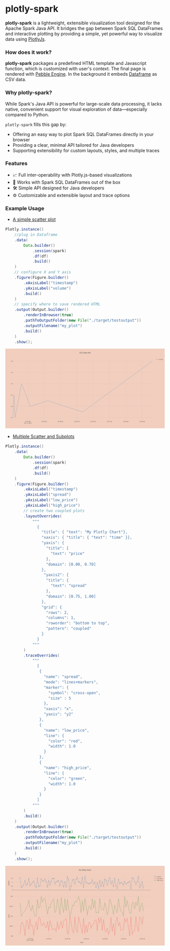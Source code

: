 # plotly-spark

**plotly-spark** is a lightweight, extensible visualization tool designed for the Apache Spark Java API. 
It bridges the gap between Spark SQL DataFrames and interactive plotting by providing a simple, 
yet powerful way to visualize data using [PlotlyJs](https://plotly.com/javascript/).

### How does it work?

**plotly-spark** packages a predefined HTML template and Javascript function, 
which is customized with user's context. The final page is rendered with
[Pebble Engine](https://pebbletemplates.io/wiki/guide/basic-usage/). In the background it 
embeds [Dataframe](https://spark.apache.org/docs/latest/sql-programming-guide.html) as CSV data. 

### Why plotly-spark?

While Spark's Java API is powerful for large-scale data processing, it lacks native, 
convenient support for visual exploration of data—especially compared to Python. 

`plotly-spark` fills this gap by:

- Offering an easy way to plot Spark SQL DataFrames directly in your browser
- Providing a clear, minimal API tailored for Java developers
- Supporting extensibility for custom layouts, styles, and multiple traces

### Features

- 📈 Full inter-operability with Plotly.js-based visualizations
- 🔌 Works with Spark SQL DataFrames out of the box
- 🛠️ Simple API designed for Java developers
- ⚙️ Customizable and extensible layout and trace options

### Example Usage

* [A simple scatter plot](./src/main/java/examples/SimpleScatterExample.java)
```java
Plotly.instance()
    //plug in Dataframe
    .data(
        Data.builder()
            .session(spark)
            .df(df)
            .build()
    )
    // configure X and Y axis
    .figure(Figure.builder()
        .xAxisLabel("timestamp")
        .yAxisLabel("volume")
        .build()
    )
    // specify where to save rendered HTML
    .output(Output.builder()
        .renderInBrowser(true)
        .pathToOutputFolder(new File("./target/testoutput"))
        .outputFilename("my_plot")
        .build()
    )
    .show();
```
![Simple Scatter Plot](./docs/assets/simplescatter.png)

* [Multiple Scatter and Subplots](./src/main/java/examples/MultipleScattersExample.java)
```java
Plotly.instance()
    .data(
        Data.builder()
            .session(spark)
            .df(df)
            .build()
    )
    .figure(Figure.builder()
        .xAxisLabel("timestamp")
        .yAxisLabel("spread")
        .yAxisLabel("low_price")
        .yAxisLabel("high_price")
        // create two coupled plots
        .layoutOverrides(
            """
              { 
                "title": { "text": "My Plotly Chart"},
                "xaxis": { "title": { "text": "time" }},
                "yaxis": { 
                  "title": { 
                    "text": "price" 
                  },
                  "domain": [0.00, 0.70]
                },
                 "yaxis2": { 
                  "title": { 
                    "text": "spread" 
                  },
                  "domain": [0.75, 1.00]
                },
                "grid": {
                  "rows": 2,
                  "columns": 1,
                  "roworder": "bottom to top",
                  "pattern": "coupled"
                }
              }
            """
        )
        .traceOverrides(
            """
              [
               {
                 "name": "spread",
                 "mode": "lines+markers",
                 "marker": {
                   "symbol": "cross-open",
                   "size" : 5
                 },
                 "xaxis": "x",
                 "yaxis": "y2"
               },
               {
                 "name": "low_price",
                 "line": {
                   "color": "red",
                   "width": 1.0
                 }
               },
               {
                 "name": "high_price",
                 "line": {
                   "color": "green",
                   "width": 1.0
                 }
               }
              ]
            """
        )
        .build()
    )
    .output(Output.builder()
        .renderInBrowser(true)
        .pathToOutputFolder(new File("./target/testoutput"))
        .outputFilename("my_plot")
        .build()
    )
    .show();
```
![Multi-scatter / Subplots](./docs/assets/subplots.png)